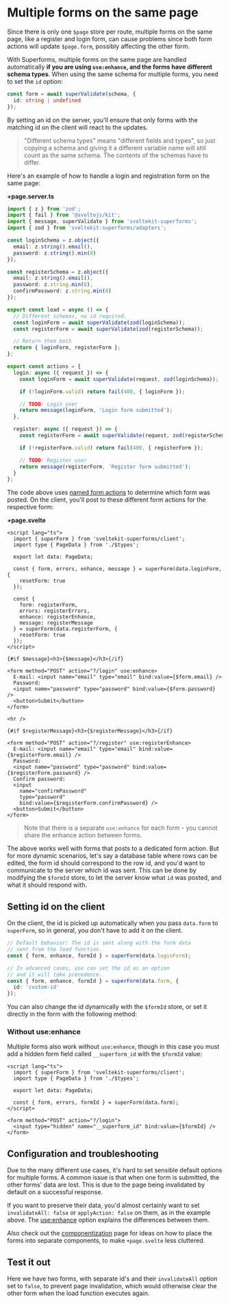 <script lang="ts">
  import Head from '$lib/Head.svelte'
	import Form from './Form.svelte'
  import Next from '$lib/Next.svelte'
	import SuperDebug from 'sveltekit-superforms/client/SuperDebug.svelte'
  import { concepts } from '$lib/navigation/sections'

	export let data;
</script>

# Multiple forms on the same page

<Head title="Multiple forms on the same page" />

Since there is only one `$page` store per route, multiple forms on the same page, like a register and login form, can cause problems since both form actions will update `$page.form`, possibly affecting the other form.

With Superforms, multiple forms on the same page are handled automatically **if you are using `use:enhance`, and the forms have different schema types**. When using the same schema for multiple forms, you need to set the `id` option:

```ts
const form = await superValidate(schema, {
  id: string | undefined
});
```

By setting an id on the server, you'll ensure that only forms with the matching id on the client will react to the updates.

> "Different schema types" means "different fields and types", so just copying a schema and giving it a different variable name will still count as the same schema. The contents of the schemas have to differ.

Here's an example of how to handle a login and registration form on the same page:

**+page.server.ts**

```ts
import { z } from 'zod';
import { fail } from '@sveltejs/kit';
import { message, superValidate } from 'sveltekit-superforms';
import { zod } from 'sveltekit-superforms/adapters';

const loginSchema = z.object({
  email: z.string().email(),
  password: z.string().min(8)
});

const registerSchema = z.object({
  email: z.string().email(),
  password: z.string.min(8),
  confirmPassword: z.string.min(8)
});

export const load = async () => {
  // Different schemas, no id required.
  const loginForm = await superValidate(zod(loginSchema));
  const registerForm = await superValidate(zod(registerSchema));

  // Return them both
  return { loginForm, registerForm };
};

export const actions = {
  login: async ({ request }) => {
    const loginForm = await superValidate(request, zod(loginSchema));

    if (!loginForm.valid) return fail(400, { loginForm });

    // TODO: Login user
    return message(loginForm, 'Login form submitted');
  },

  register: async ({ request }) => {
    const registerForm = await superValidate(request, zod(registerSchema));

    if (!registerForm.valid) return fail(400, { registerForm });

    // TODO: Register user
    return message(registerForm, 'Register form submitted');
  }
};
```

The code above uses [named form actions](https://kit.svelte.dev/docs/form-actions#named-actions) to determine which form was posted. On the client, you'll post to these different form actions for the respective form:

**+page.svelte**

```svelte
<script lang="ts">
  import { superForm } from 'sveltekit-superforms/client';
  import type { PageData } from './$types';

  export let data: PageData;

  const { form, errors, enhance, message } = superForm(data.loginForm, {
    resetForm: true
  });

  const {
    form: registerForm,
    errors: registerErrors,
    enhance: registerEnhance,
    message: registerMessage
  } = superForm(data.registerForm, {
    resetForm: true
  });
</script>

{#if $message}<h3>{$message}</h3>{/if}

<form method="POST" action="?/login" use:enhance>
  E-mail: <input name="email" type="email" bind:value={$form.email} />
  Password:
  <input name="password" type="password" bind:value={$form.password} />
  <button>Submit</button>
</form>

<hr />

{#if $registerMessage}<h3>{$registerMessage}</h3>{/if}

<form method="POST" action="?/register" use:registerEnhance>
  E-mail: <input name="email" type="email" bind:value={$registerForm.email} />
  Password:
  <input name="password" type="password" bind:value={$registerForm.password} />
  Confirm password:
  <input
    name="confirmPassword"
    type="password"
    bind:value={$registerForm.confirmPassword} />
  <button>Submit</button>
</form>
```

> Note that there is a separate `use:enhance` for each form - you cannot share the enhance action between forms.

The above works well with forms that posts to a dedicated form action. But for more dynamic scenarios, let's say a database table where rows can be edited, the form id should correspond to the row id, and you'd want to communicate to the server which id was sent. This can be done by modifying the `$formId` store, to let the server know what `id` was posted, and what it should respond with.

## Setting id on the client

On the client, the id is picked up automatically when you pass `data.form` to `superForm`, so in general, you don't have to add it on the client.

```ts
// Default behavior: The id is sent along with the form data
// sent from the load function.
const { form, enhance, formId } = superForm(data.loginForm);

// In advanced cases, you can set the id as an option
// and it will take precedence.
const { form, enhance, formId } = superForm(data.form, {
  id: 'custom-id'
});
```

You can also change the id dynamically with the `$formId` store, or set it directly in the form with the following method:

### Without use:enhance

Multiple forms also work without `use:enhance`, though in this case you must add a hidden form field called `__superform_id` with the `$formId` value:

```svelte
<script lang="ts">
  import { superForm } from 'sveltekit-superforms/client';
  import type { PageData } from './$types';

  export let data: PageData;

  const { form, errors, formId } = superForm(data.form);
</script>

<form method="POST" action="?/login">
  <input type="hidden" name="__superform_id" bind:value={$formId} />
</form>
```

## Configuration and troubleshooting

Due to the many different use cases, it's hard to set sensible default options for multiple forms. A common issue is that when one form is submitted, the other forms' data are lost. This is due to the page being invalidated by default on a successful response.

If you want to preserve their data, you'd almost certainly want to set `invalidateAll: false` or `applyAction: false` on them, as in the example above. The [use:enhance](/concepts/enhance) option explains the differences between them.

Also check out the [componentization](/components) page for ideas on how to place the forms into separate components, to make `+page.svelte` less cluttered.

## Test it out

Here we have two forms, with separate id's and their `invalidateAll` option set to `false`, to prevent page invalidation, which would otherwise clear the other form when the load function executes again.

<Form {data} />

<Next section={concepts} />
